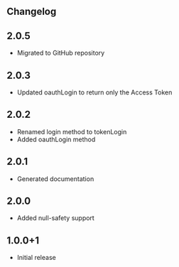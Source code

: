 ## Changelog

## 2.0.5

- Migrated to GitHub repository

## 2.0.3

- Updated oauthLogin to return only the Access Token

## 2.0.2

- Renamed login method to tokenLogin
- Added oauthLogin method

## 2.0.1

- Generated documentation

## 2.0.0

- Added null-safety support

## 1.0.0+1

- Initial release

